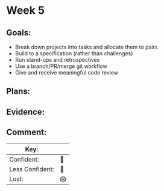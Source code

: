 # Week 5
## Goals:

 - Break down projects into tasks and allocate them to pairs
 - Build to a specification (rather than challenges)
 - Run stand-ups and retrospectives
 - Use a branch/PR/merge git workflow
 - Give and receive meaningful code review

## Plans:

## Evidence:

## Comment:

|Key:     ||
|---------------|-----------|
|Confident:     |:nail_care:|
|Less Confident:|:no_good:  |
|Lost:          |:scream:   |
